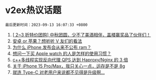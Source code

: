 # v2ex热议话题

`最后更新时间：2023-09-13 16:07:33 +0800`

1. [[ 2~3 折特价团购] 中秋团圆，少不了美酒相伴，盖楼赢奖品了伙伴们！](https://www.v2ex.com/t/973262)
1. [安卓 or 苹果？想听听 V 友们的看法](https://www.v2ex.com/t/973118)
1. [为什么 iPhone 发布会从来不公布 ram？](https://www.v2ex.com/t/973242)
1. [想问一下买 Apple watch 的人是怎样的使用习惯？](https://www.v2ex.com/t/973214)
1. [c++多线程实现反向代理 QPS 达到 Haproxy/Nginx 的 3 倍](https://www.v2ex.com/t/973075)
1. [关于 iPhone 15 Pro/Max，我只关心一点，运存是不是 8g](https://www.v2ex.com/t/973212)
1. [就连 Type-C 对老用户来说都不见得是升级啊...](https://www.v2ex.com/t/973294)

